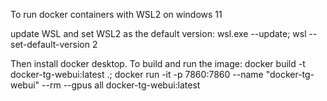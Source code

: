 To run docker containers with WSL2 on windows 11

update WSL and set WSL2 as the default version:
wsl.exe --update; wsl --set-default-version 2

Then install docker desktop. To build and run the image:
docker build -t docker-tg-webui:latest .; docker run -it -p 7860:7860 --name "docker-tg-webui" --rm --gpus all docker-tg-webui:latest
